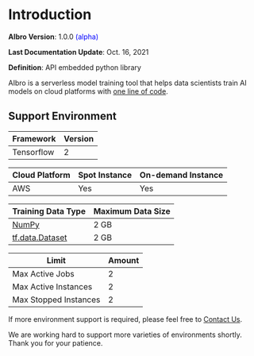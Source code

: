 # Introduction

**AIbro Version**: 1.0.0 <span style="color:blue;">(alpha)</span>

**Last Documentation Update**: Oct. 16, 2021

**Definition**: API embedded python library

AIbro is a serverless model training tool that helps data scientists train AI models on cloud platforms with [one line of code](#step-3-the-magic-one-line-code).

## Support Environment

| Framework  | Version |
| ---------- | ------- |
| Tensorflow | 2       |

| Cloud Platform | Spot Instance | On-demand Instance |
| -------------- | ------------- | ------------------ |
| AWS            | Yes           | Yes                |

| Training Data Type                                                            | Maximum Data Size |
| ----------------------------------------------------------------------------- | ----------------- |
| [NumPy](https://numpy.org/)                                                   | 2 GB              |
| [tf.data.Dataset](https://www.tensorflow.org/api_docs/python/tf/data/Dataset) | 2 GB              |

| Limit                 | Amount |
| --------------------- | ------ |
| Max Active Jobs       | 2      |
| Max Active Instances  | 2      |
| Max Stopped Instances | 2      |

If more environment support is required, please feel free to [Contact Us](#contact-us).

We are working hard to support more varieties of environments shortly. Thank you for your patience.
